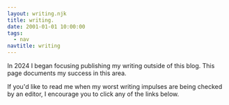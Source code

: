 ```yaml
---
layout: writing.njk
title: writing.
date: 2001-01-01 10:00:00
tags:
  - nav
navtitle: writing
---
```


In 2024 I began focusing publishing my writing outside of this blog. This page documents my success in this area.

If you'd like to read me when my worst writing impulses are being checked by an editor, I encourage you to click any of the links below.
